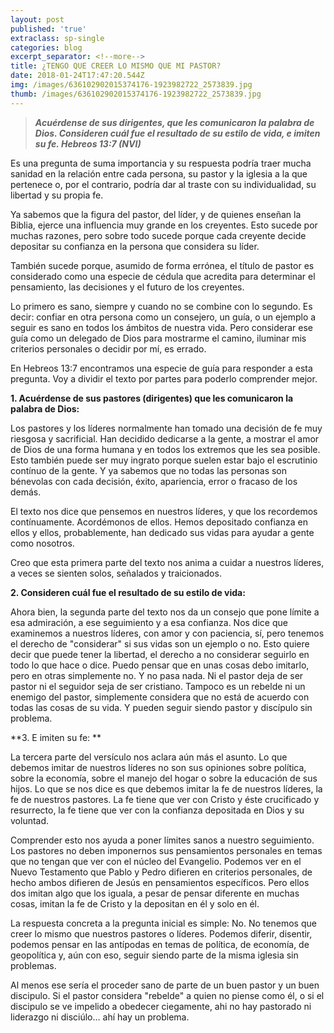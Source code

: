 ```yaml
---
layout: post
published: 'true'
extraclass: sp-single
categories: blog
excerpt_separator: <!--more-->
title: ¿TENGO QUE CREER LO MISMO QUE MI PASTOR?
date: 2018-01-24T17:47:20.544Z
img: /images/636102902015374176-1923982722_2573839.jpg
thumb: /images/636102902015374176-1923982722_2573839.jpg
---
```

> **_Acuérdense de sus dirigentes, que les comunicaron la palabra de Dios. Consideren cuál fue el resultado de su estilo de vida, e imiten su fe. Hebreos 13:7 (NVI)_**

Es una pregunta de suma importancia y su respuesta podría traer mucha sanidad en la relación entre cada persona, su pastor y la iglesia a la que pertenece o, por el contrario, podría dar al traste con su individualidad, su libertad y su propia fe. <!--more-->

Ya sabemos que la figura del pastor, del líder, y de quienes enseñan la Biblia, ejerce una influencia muy grande en los creyentes. Esto sucede por muchas razones, pero sobre todo sucede porque cada creyente decide depositar su confianza en la persona que considera su líder. 

También sucede porque, asumido de forma errónea, el título de pastor es considerado como una especie de cédula que acredita para determinar el pensamiento, las decisiones y el futuro de los creyentes. 

Lo primero es sano, siempre y cuando no se combine con lo segundo. Es decir: confiar en otra persona como un consejero, un guía, o un ejemplo a seguir es sano en todos los ámbitos de nuestra vida. Pero considerar ese guía como un delegado de Dios para mostrarme el camino, iluminar mis criterios personales o decidir por mí, es errado. 

En Hebreos 13:7 encontramos una especie de guía para responder a esta pregunta.  Voy a dividir el texto por partes para poderlo comprender mejor. 

**1. Acuérdense de sus pastores (dirigentes) que les comunicaron la palabra de Dios:**

Los pastores y los líderes normalmente han tomado una decisión de fe muy riesgosa y sacrificial.  Han decidido dedicarse a la gente, a mostrar el amor de Dios de una forma humana y en todos los extremos que les sea posible. Esto también puede ser muy ingrato porque suelen estar bajo el escrutinio contínuo de la gente. Y ya sabemos que no todas las personas son bénevolas con cada decisión, éxito, apariencia, error o fracaso de los demás.  

El texto nos dice que pensemos en nuestros líderes, y que los recordemos contínuamente. Acordémonos de ellos. Hemos depositado confianza en ellos y ellos, probablemente, han dedicado sus vidas para ayudar a gente como nosotros.  

Creo que esta primera parte del texto nos anima a cuidar a nuestros líderes, a veces se sienten solos, señalados y traicionados. 

**2.  Consideren cuál fue el resultado de su estilo de vida:**

Ahora bien, la segunda parte del texto nos da un consejo que pone límite a esa admiración, a ese seguimiento y a esa confianza. Nos dice que examinemos a nuestros líderes, con amor y con paciencia, sí, pero tenemos el derecho de "considerar" si sus vidas son un ejemplo o no. Esto quiere decir que puede tener la libertad, el derecho a no considerar seguirlo en todo lo que hace o dice. Puedo pensar que en unas cosas debo imitarlo, pero en otras simplemente no. Y no pasa nada. Ni el pastor deja de ser pastor ni el seguidor seja de ser cristiano. Tampoco es un rebelde ni un enemigo del pastor, simplemente considera que no está de acuerdo con todas las cosas de su vida. Y pueden seguir siendo pastor y discípulo sin problema. 

**3. E imiten su fe: **

La tercera parte del versículo nos aclara aún más el asunto. Lo que debemos imitar de nuestros líderes no son sus opiniones sobre política, sobre la economía, sobre el manejo del hogar o sobre la educación de sus hijos. Lo que se nos dice es que debemos imitar la fe de nuestros líderes, la fe de nuestros pastores.  La fe tiene que ver con Cristo y éste crucificado y resurrecto, la fe tiene que ver con la confianza depositada en Dios y su voluntad.  

Comprender esto nos ayuda a poner límites sanos a nuestro seguimiento. Los pastores no deben imponernos sus pensamientos personales en temas que no tengan que ver con el núcleo del Evangelio. Podemos ver en el Nuevo Testamento que Pablo y Pedro difieren en criterios personales, de hecho ambos difieren de Jesús en pensamientos específicos.  Pero ellos dos imitan algo que los iguala, a pesar de pensar diferente en muchas cosas, imitan la fe de Cristo y la depositan en él y solo en él. 

La respuesta concreta a la pregunta inicial es simple: No.  No tenemos que creer lo mismo que nuestros pastores o líderes. Podemos diferir, disentir, podemos pensar en las antípodas en temas de política, de economía, de geopolítica y, aún con eso, seguir siendo parte de la misma iglesia sin problemas. 

Al menos ese sería el proceder sano de parte de un buen pastor y un buen discipulo. Si el pastor considera "rebelde" a quien no piense como él, o si el discipulo se ve impelido a obedecer ciegamente, ahi no hay pastorado ni liderazgo ni disciúlo... ahí hay un problema.
